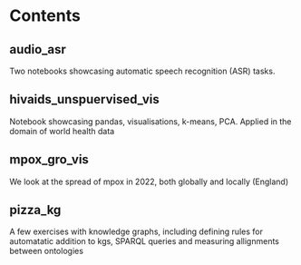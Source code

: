 # Contents

## audio_asr
Two notebooks showcasing automatic speech recognition (ASR) tasks. 
## hivaids_unspuervised_vis
Notebook showcasing pandas, visualisations, k-means, PCA. Applied in the domain of world health data
## mpox_gro_vis
We look at the spread of mpox in 2022, both globally and locally (England)
## pizza_kg
A few exercises with knowledge graphs, including defining rules for automatatic addition to kgs, SPARQL queries and measuring allignments between ontologies

